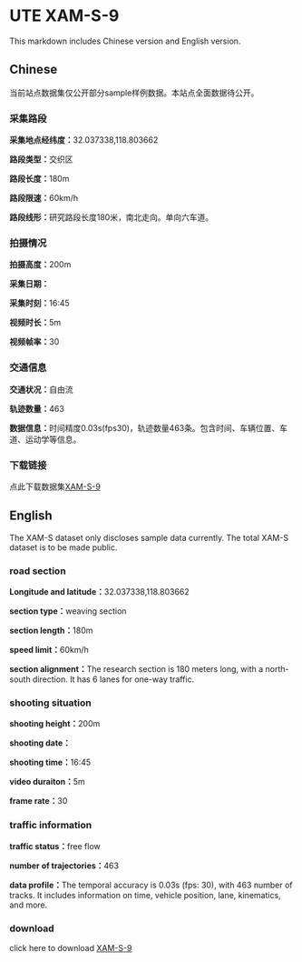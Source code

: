# UTE XAM-S-9
This markdown includes Chinese version and English version.

## Chinese
当前站点数据集仅公开部分sample样例数据。本站点全面数据待公开。

### 采集路段
<b>采集地点经纬度：</b>32.037338,118.803662<br>

<b>路段类型：</b>交织区<br>

<b>路段长度：</b>180m<br>

<b>路段限速：</b>60km/h<br>

<b>路段线形：</b>研究路段长度180米，南北走向。单向六车道。

### 拍摄情况
<b>拍摄高度：</b>200m<br>

<b>采集日期：</b><br>

<b>采集时刻：</b>16:45<br>

<b>视频时长：</b>5m<br>

<b>视频帧率：</b>30<br>

### 交通信息
<b>交通状况：</b>自由流<br>

<b>轨迹数量：</b>463<br>

<b>数据信息：</b>时间精度0.03s(fps30)，轨迹数量463条。包含时间、车辆位置、车道、运动学等信息。<br>

### 下载链接
点此下载数据集[XAM-S-9](https://pan.baidu.com/s/1Scv-nmRJ-9U0urWMQv698A?pwd=cmyk)


## English
The XAM-S dataset only discloses sample data currently. The total XAM-S dataset is to be made public.

### road section
<b>Longitude and latitude：</b>32.037338,118.803662<br>

<b>section type：</b>weaving section<br>

<b>section length：</b>180m<br>

<b>speed limit：</b>60km/h<br>

<b>section alignment：</b>The research section is 180 meters long, with a north-south direction. It has 6 lanes for one-way traffic.

### shooting situation
<b>shooting height：</b>200m<br>

<b>shooting date：</b><br>

<b>shooting time：</b>16:45<br>

<b>video duraiton：</b>5m<br>

<b>frame rate：</b>30<br>

### traffic information
<b>traffic status：</b>free flow<br>

<b>number of trajectories：</b>463<br>

<b>data profile：</b>The temporal accuracy is 0.03s (fps: 30), with 463 number of tracks. It includes information on time, vehicle position, lane, kinematics, and more.<br>

### download
click here to download [XAM-S-9](https://drive.google.com/drive/folders/1VokFlNTLDZ8YZy1F51qKdbPQr-iejLAD?usp=sharing)
